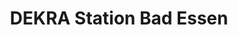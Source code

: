 ---
title: "DEKRA Station Bad Essen"
url: /bad-essen/dekra-station-bad-essen/
shop: Autowerkstatt
---